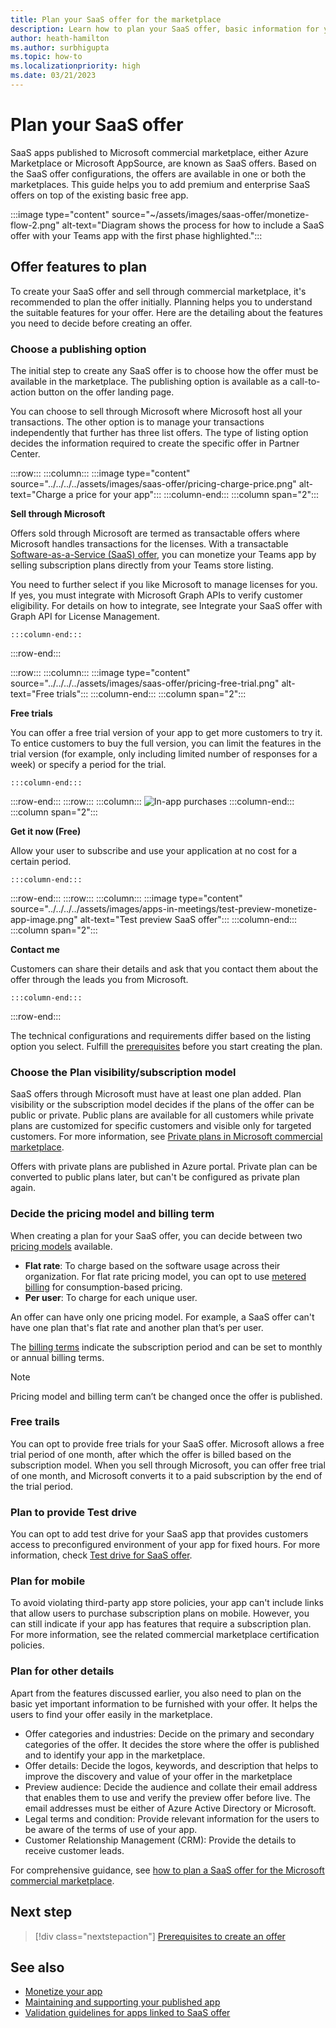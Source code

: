 ```yaml
---
title: Plan your SaaS offer for the marketplace
description: Learn how to plan your SaaS offer, basic information for your plan, and about the features and its functionalities.
author: heath-hamilton
ms.author: surbhigupta
ms.topic: how-to
ms.localizationpriority: high
ms.date: 03/21/2023
---
```


# Plan your SaaS offer

SaaS apps published to Microsoft commercial marketplace, either Azure Marketplace or Microsoft AppSource, are known as SaaS offers. Based on the SaaS offer configurations, the offers are available in one or both the marketplaces. This guide helps you to add premium and enterprise SaaS offers on top of the existing basic free app.

:::image type="content" source="~/assets/images/saas-offer/monetize-flow-2.png" alt-text="Diagram shows the process for how to include a SaaS offer with your Teams app with the first phase highlighted.":::

## Offer features to plan

To create your SaaS offer and sell through commercial marketplace, it's recommended to plan the offer initially. Planning helps you to understand the suitable features for your offer. Here are the detailing about the features you need to decide before creating an offer.

### Choose a publishing option

The initial step to create any SaaS offer is to choose how the offer must be available in the marketplace. The publishing option is available as a call-to-action button on the offer landing page.

You can choose to sell through Microsoft where Microsoft host all your transactions. The other option is to manage your transactions independently that further has three list offers. The type of listing option decides the information required to create the specific offer in Partner Center.

:::row:::
    :::column:::
        :::image type="content" source="../../../../assets/images/saas-offer/pricing-charge-price.png" alt-text="Charge a price for your app":::
    :::column-end:::
    :::column span="2":::

**Sell through Microsoft**

Offers sold through Microsoft are termed as transactable offers where Microsoft handles transactions for the licenses. With a transactable [Software-as-a-Service (SaaS) offer](~/concepts/deploy-and-publish/appsource/prepare/include-saas-offer.md), you can monetize your Teams app by selling subscription plans directly from your Teams store listing.

You need to further select if you like Microsoft to manage licenses for you. If yes, you must integrate with Microsoft Graph APIs to verify customer eligibility. For details on how to integrate, see Integrate your SaaS offer with Graph API for License Management.

    :::column-end:::
:::row-end:::

:::row:::
    :::column:::
     :::image type="content" source="../../../../assets/images/saas-offer/pricing-free-trial.png" alt-text="Free trials":::
    :::column-end:::
    :::column span="2":::

**Free trials**

You can offer a free trial version of your app to get more customers to try it. To entice customers to buy the full version, you can limit the features in the trial version (for example, only including limited number of responses for a week) or specify a period for the trial.

    :::column-end:::
:::row-end:::
:::row:::
    :::column:::
        ![In-app purchases](~/assets/images/saas-offer/pricing-in-app-purchases.png)
    :::column-end:::
    :::column span="2":::

**Get it now (Free)**

Allow your user to subscribe and use your application at no cost for a certain period.

    :::column-end:::
:::row-end:::
:::row:::
    :::column:::
        :::image type="content" source="../../../../assets/images/apps-in-meetings/test-preview-monetize-app-image.png" alt-text="Test preview SaaS offer":::
    :::column-end:::
    :::column span="2":::

**Contact me**

Customers can share their details and ask that you contact them about the offer through the leads you from Microsoft.

    :::column-end:::
:::row-end:::

The technical configurations and requirements differ based on the listing option you select. Fulfill the [prerequisites](prerequisites.md) before you start creating the plan.

### Choose the Plan visibility/subscription model

SaaS offers through Microsoft must have at least one plan added. Plan visibility or the subscription model decides if the plans of the offer can be public or private. Public plans are available for all customers while private plans are customized for specific customers and visible only for targeted customers. For more information, see [Private plans in Microsoft commercial marketplace](/partner-center/marketplace/private-plans?branch=main).

Offers with private plans are published in Azure portal. Private plan can be converted to public plans later, but can't be configured as private plan again.

### Decide the pricing model and billing term

When creating a plan for your SaaS offer, you can decide between two [pricing models](/partner-center/marketplace/plan-saas-offer?branch=main) available.

* **Flat rate**: To charge based on the software usage across their organization. For flat rate pricing model, you can opt to use [metered billing](/partner-center/marketplace/plans-pricing?branch=main) for consumption-based pricing.
* **Per user**: To charge for each unique user.

An offer can have only one pricing model. For example, a SaaS offer can't have one plan that's flat rate and another plan that’s per user.

The [billing terms](/partner-center/marketplace/plan-saas-offer?branch=main) indicate the subscription period and can be set to monthly or annual billing terms.

> [!NOTE]
> Pricing model and billing term can’t be changed once the offer is published.

### Free trails

You can opt to provide free trials for your SaaS offer. Microsoft allows a free trial period of one month, after which the offer is billed based on the subscription model. When you sell through Microsoft, you can offer free trial of one month, and Microsoft converts it to a paid subscription by the end of the trial period.

### Plan to provide Test drive

You can opt to add test drive for your SaaS app that provides customers access to preconfigured environment of your app for fixed hours. For more information, check [Test drive for SaaS offer](/partner-center/marketplace/create-new-saas-offer).

### Plan for mobile

To avoid violating third-party app store policies, your app can't include links that allow users to purchase subscription plans on mobile. However, you can still indicate if your app has features that require a subscription plan. For more information, see the related commercial marketplace certification policies.

### Plan for other details

Apart from the features discussed earlier, you also need to plan on the basic yet important information to be furnished with your offer. It helps the users to find your offer easily in the marketplace.

* Offer categories and industries: Decide on the primary and secondary categories of the offer. It decides the store where the offer is published and to identify your app in the marketplace.
* Offer details: Decide the logos, keywords, and description that helps to improve the discovery and value of your offer in the marketplace
* Preview audience: Decide the audience and collate their email address that enables them to use and verify the preview offer before live. The email addresses must be either of Azure Active Directory or Microsoft.
* Legal terms and condition: Provide relevant information for the users to be aware of the terms of use of your app.
* Customer Relationship Management (CRM): Provide the details to receive customer leads.

For comprehensive guidance, see [how to plan a SaaS offer for the Microsoft commercial marketplace](/azure/marketplace/plan-saas-offer).

## Next step

> [!div class="nextstepaction"]
> [Prerequisites to create an offer](prerequisites.md)

## See also

* [Monetize your app](monetize-overview.md)
* [Maintaining and supporting your published app](../post-publish/overview.md)
* [Validation guidelines for apps linked to SaaS offer](teams-store-validation-guidelines.md#apps-linked-to-saas-offer)
